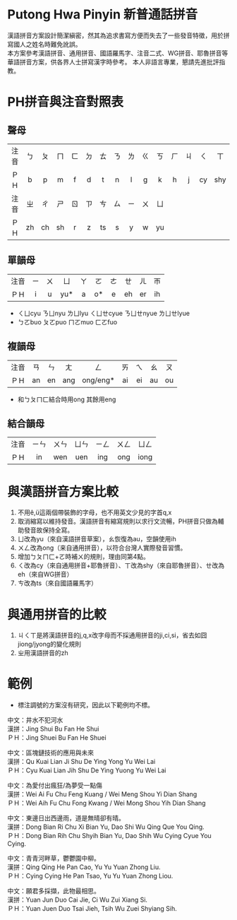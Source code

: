 # Putong Hwa Pinyin 新普通話拼音
漢語拼音方案設計簡潔縝密，然其為追求書寫方便而失去了一些發音特徵，用於拼寫國人之姓名時難免訛誤。  
本方案參考漢語拼音、通用拼音、國語羅馬字、注音二式、WG拼音、耶魯拼音等華語拼音方案，供各界人士拼寫漢字時參考。
本人非語言專業，懇請先進批評指教。

# PH拼音與注音對照表
## 聲母
| | | | | | | | | | | | | | | |
|:----:|:----:|:----:|:----:|:----:|:----:|:----:|:----:|:----:|:----:|:----:|:----:|:----:|:----:|:----:|
|注音|ㄅ|ㄆ|ㄇ|ㄈ|ㄉ|ㄊ|ㄋ|ㄌ|ㄍ|ㄎ|ㄏ|ㄐ|ㄑ|ㄒ
|ＰＨ|b|p|m|f|d|t|n|l|g|k|h|j|cy|shy
|注音|ㄓ|ㄔ|ㄕ|ㄖ|ㄗ|ㄘ|ㄙ|ㄧ|ㄨ|ㄩ
|ＰＨ|zh|ch|sh|r|z|ts|s|y|w|yu

## 單韻母
| | | | | | | | | | |
|:----:|:----:|:----:|:----:|:----:|:----:|:----:|:----:|:----:|:----:|
|注音|ㄧ|ㄨ|ㄩ|ㄚ|ㄛ|ㄜ|ㄝ|ㄦ|ㄭ
|ＰＨ|i|u|yu*|a|o*|e|eh|er|ih
* ㄑㄩcyu ㄋㄩnyu ㄌㄩlyu ㄑㄩㄝcyue ㄋㄩㄝnyue ㄌㄩㄝlyue  
* ㄅㄛbuo ㄆㄛpuo ㄇㄛmuo ㄈㄛfuo

## 複韻母
| | | | | | | | | |
|:----:|:----:|:----:|:----:|:----:|:----:|:----:|:----:|:----:|
|注音|ㄢ|ㄣ|ㄤ|ㄥ|ㄞ|ㄟ|ㄠ|ㄡ|
|ＰＨ|an|en|ang|ong/eng*|ai|ei|au|ou

* 和ㄅㄆㄇㄈ結合時用ong 其餘用eng

## 結合韻母
| | | | | | | |
|:----:|:----:|:----:|:----:|:----:|:----:|:----:|
|注音|ㄧㄣ|ㄨㄣ|ㄩㄣ|ㄧㄥ|ㄨㄥ|ㄩㄥ
|ＰＨ|in|wen|uen|ing|ong|iong


# 與漢語拼音方案比較
1. 不用ê,ü這兩個帶裝飾的字母，也不用英文少見的字首q,x  
2. 取消縮寫以維持發音。漢語拼音有縮寫規則以求行文流暢，PH拼音只做為輔助發音故保持全寫。  
3. ㄩ改為yu（來自漢語拼音草案），ㄠ恢復為au，空韻使用ih  
4. ㄨㄥ改為ong（来自通用拼音），以符合台灣人實際發音習慣。
5. 增加ㄅㄆㄇㄈ+ㄛ時補ㄨ的規則，理由同第4點。  
6. ㄑ改為cy（來自通用拼音+耶魯拼音）、ㄒ改為shy（來自耶魯拼音）、ㄝ改為eh（來自WG拼音）  
7. ㄘ改為ts（來自國語羅馬字）  

# 與通用拼音的比較
1. ㄐㄑㄒ是將漢語拼音的j,q,x改字母而不採通用拼音的ji,ci,si，省去如囧jiong/jyong的變化規則
2. ㄓ用漢語拼音的zh

# 範例
* 標注調號的方案沒有研究，因此以下範例均不標。

中文：井水不犯河水  
漢拼：Jing Shui Bu Fan He Shui  
ＰＨ：Jing Shuei Bu Fan He Shuei  
  
中文：區塊鏈技術的應用與未來  
漢拼：Qu Kuai Lian Ji Shu De Ying Yong Yu Wei Lai  
ＰＨ：Cyu Kuai Lian Jih Shu De Ying Yuong Yu Wei Lai  
  
中文：為愛付出瘋狂/為夢受一點傷  
漢拼：Wei Ai Fu Chu Feng Kuang / Wei Meng Shou Yi Dian Shang  
ＰＨ：Wei Aih Fu Chu Fong Kwang / Wei Mong Shou Yih Dian Shang  
  
中文：東邊日出西邊雨，道是無晴卻有晴。  
漢拼：Dong Bian Ri Chu Xi Bian Yu, Dao Shi Wu Qing Que You Qing.  
ＰＨ：Dong Bian Rih Chu Shyih Bian Yu, Dao Shih Wu Cying Cyue You Cying.  
  
中文：青青河畔草，鬱鬱園中柳。  
漢拼：Qing Qing He Pan Cao, Yu Yu Yuan Zhong Liu.  
ＰＨ：Cying Cying He Pan Tsao, Yu Yu Yuan Zhong Liou.  
  
中文：願君多採擷，此物最相思。  
漢拼：Yuan Jun Duo Cai Jie, Ci Wu Zui Xiang Si.  
ＰＨ：Yuan Juen Duo Tsai Jieh, Tsih Wu Zuei Shyiang Sih.  
